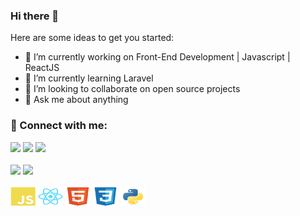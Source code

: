 ### Hi there 👋

Here are some ideas to get you started:

- 🔭 I’m currently working on Front-End Development | Javascript | ReactJS
- 🌱 I’m currently learning  Laravel 
- 👯 I’m looking to collaborate on open source projects
- 💬 Ask me about anything
### 📩 Connect with me:

<div> 
  <a href = "mailto:ukacay87@gmail.com"><img src="https://img.shields.io/badge/-Gmail-%23333?style=for-the-badge&logo=gmail&logoColor=white" target="_blank"></a>
  <a href="https://www.linkedin.com/in/%C3%BClfet-kacay/" target="_blank"><img src="https://img.shields.io/badge/-LinkedIn-%230077B5?style=for-the-badge&logo=linkedin&logoColor=white" target="_blank"></a>
  <a href="https://stackoverflow.com/users/15328475/ulfetkacay?tab=profile" target="_blank"><img src="https://img.shields.io/badge/-Stackoverflow-FE7A16?style=for-the-badge&logo=stack-overflow&logoColor=white"></a> 
</div>
<br>
<div align="left">
  <img height="220em" src="https://github-readme-stats.vercel.app/api?username=UlftKcy&show_icons=true&theme=dracula&include_all_commits=true&count_private=true"/>
  <img height="220em" src="https://github-readme-stats.vercel.app/api/top-langs/?username=UlftKcy&layout=compact&langs_count=7&theme=dracula"/>
</div>
<div style="display: inline_block"><br>
  <img align="center" alt="Rafa-Js" height="30" width="40" src="https://raw.githubusercontent.com/devicons/devicon/master/icons/javascript/javascript-plain.svg">
  <img align="center" alt="Rafa-React" height="30" width="40" src="https://raw.githubusercontent.com/devicons/devicon/master/icons/react/react-original.svg">
  <img align="center" alt="Rafa-HTML" height="30" width="40" src="https://raw.githubusercontent.com/devicons/devicon/master/icons/html5/html5-original.svg">
  <img align="center" alt="Rafa-CSS" height="30" width="40" src="https://raw.githubusercontent.com/devicons/devicon/master/icons/css3/css3-original.svg">
  <img align="center" alt="Rafa-Python" height="30" width="40" src="https://raw.githubusercontent.com/devicons/devicon/master/icons/python/python-original.svg">
</div>

